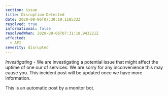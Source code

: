 ```yaml
---
section: issue
title: Disruption Detected
date: 2020-08-06T07:30:19.118533Z
resolved: true
informational: false
resolvedWhen: 2020-08-06T07:31:19.943221Z
affected:
  - API
severity: disrupted
---
```

*Investigating* - We are investigating a potential issue that might affect the uptime of one our of services. We are sorry for any inconvenience this may cause you. This incident post will be updated once we have more information.

This is an automatic post by a monitor bot.
        
